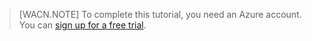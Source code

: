 
> [WACN.NOTE]
> To complete this tutorial, you need an Azure account. You can <a href="http://www.windowsazure.cn/zh-cn/pricing/free-trial/" target="_blank">sign up for a free trial</a>.

